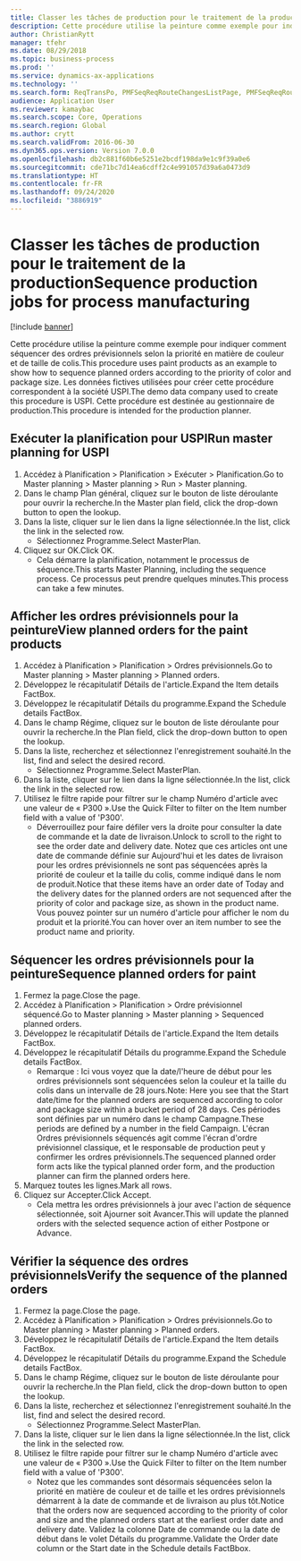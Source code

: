 ```yaml
---
title: Classer les tâches de production pour le traitement de la production
description: Cette procédure utilise la peinture comme exemple pour indiquer comment séquencer des ordres prévisionnels selon la priorité en matière de couleur et de taille de colis.
author: ChristianRytt
manager: tfehr
ms.date: 08/29/2018
ms.topic: business-process
ms.prod: ''
ms.service: dynamics-ax-applications
ms.technology: ''
ms.search.form: ReqTransPo, PMFSeqReqRouteChangesListPage, PMFSeqReqRoute, PMFSeqReqRouteChanges, PMFSeqReqSchedDetailsFactBox, PMFSequenceGroup, PMFSequenceItemTable, PMFSequenceTable, PmfSeqWrkCtrCapRes
audience: Application User
ms.reviewer: kamaybac
ms.search.scope: Core, Operations
ms.search.region: Global
ms.author: crytt
ms.search.validFrom: 2016-06-30
ms.dyn365.ops.version: Version 7.0.0
ms.openlocfilehash: db2c881f60b6e5251e2bcdf198da9e1c9f39a0e6
ms.sourcegitcommit: cde71bc7d14ea6cdff2c4e991057d39a6a0473d9
ms.translationtype: HT
ms.contentlocale: fr-FR
ms.lasthandoff: 09/24/2020
ms.locfileid: "3886919"
---
```

# <a name="sequence-production-jobs-for-process-manufacturing"></a><span data-ttu-id="5ae0d-103">Classer les tâches de production pour le traitement de la production</span><span class="sxs-lookup"><span data-stu-id="5ae0d-103">Sequence production jobs for process manufacturing</span></span>

[!include [banner](../../includes/banner.md)]

<span data-ttu-id="5ae0d-104">Cette procédure utilise la peinture comme exemple pour indiquer comment séquencer des ordres prévisionnels selon la priorité en matière de couleur et de taille de colis.</span><span class="sxs-lookup"><span data-stu-id="5ae0d-104">This procedure uses paint products as an example to show how to sequence planned orders according to the priority of color and package size.</span></span> <span data-ttu-id="5ae0d-105">Les données fictives utilisées pour créer cette procédure correspondent à la société USPI.</span><span class="sxs-lookup"><span data-stu-id="5ae0d-105">The demo data company used to create this procedure is USPI.</span></span> <span data-ttu-id="5ae0d-106">Cette procédure est destinée au gestionnaire de production.</span><span class="sxs-lookup"><span data-stu-id="5ae0d-106">This procedure is intended for the production planner.</span></span>


## <a name="run-master-planning-for-uspi"></a><span data-ttu-id="5ae0d-107">Exécuter la planification pour USPI</span><span class="sxs-lookup"><span data-stu-id="5ae0d-107">Run master planning for USPI</span></span>
1. <span data-ttu-id="5ae0d-108">Accédez à Planification > Planification > Exécuter > Planification.</span><span class="sxs-lookup"><span data-stu-id="5ae0d-108">Go to Master planning > Master planning > Run > Master planning.</span></span>
2. <span data-ttu-id="5ae0d-109">Dans le champ Plan général, cliquez sur le bouton de liste déroulante pour ouvrir la recherche.</span><span class="sxs-lookup"><span data-stu-id="5ae0d-109">In the Master plan field, click the drop-down button to open the lookup.</span></span>
3. <span data-ttu-id="5ae0d-110">Dans la liste, cliquer sur le lien dans la ligne sélectionnée.</span><span class="sxs-lookup"><span data-stu-id="5ae0d-110">In the list, click the link in the selected row.</span></span>
    * <span data-ttu-id="5ae0d-111">Sélectionnez Programme.</span><span class="sxs-lookup"><span data-stu-id="5ae0d-111">Select MasterPlan.</span></span>  
4. <span data-ttu-id="5ae0d-112">Cliquez sur OK.</span><span class="sxs-lookup"><span data-stu-id="5ae0d-112">Click OK.</span></span>
    * <span data-ttu-id="5ae0d-113">Cela démarre la planification, notamment le processus de séquence.</span><span class="sxs-lookup"><span data-stu-id="5ae0d-113">This starts Master Planning, including the sequence process.</span></span> <span data-ttu-id="5ae0d-114">Ce processus peut prendre quelques minutes.</span><span class="sxs-lookup"><span data-stu-id="5ae0d-114">This process can take a few minutes.</span></span>  

## <a name="view-planned-orders-for-the-paint-products"></a><span data-ttu-id="5ae0d-115">Afficher les ordres prévisionnels pour la peinture</span><span class="sxs-lookup"><span data-stu-id="5ae0d-115">View planned orders for the paint products</span></span>
1. <span data-ttu-id="5ae0d-116">Accédez à Planification > Planification > Ordres prévisionnels.</span><span class="sxs-lookup"><span data-stu-id="5ae0d-116">Go to Master planning > Master planning > Planned orders.</span></span>
2. <span data-ttu-id="5ae0d-117">Développez le récapitulatif Détails de l'article.</span><span class="sxs-lookup"><span data-stu-id="5ae0d-117">Expand the Item details FactBox.</span></span>
3. <span data-ttu-id="5ae0d-118">Développez le récapitulatif Détails du programme.</span><span class="sxs-lookup"><span data-stu-id="5ae0d-118">Expand the Schedule details FactBox.</span></span>
4. <span data-ttu-id="5ae0d-119">Dans le champ Régime, cliquez sur le bouton de liste déroulante pour ouvrir la recherche.</span><span class="sxs-lookup"><span data-stu-id="5ae0d-119">In the Plan field, click the drop-down button to open the lookup.</span></span>
5. <span data-ttu-id="5ae0d-120">Dans la liste, recherchez et sélectionnez l'enregistrement souhaité.</span><span class="sxs-lookup"><span data-stu-id="5ae0d-120">In the list, find and select the desired record.</span></span>
    * <span data-ttu-id="5ae0d-121">Sélectionnez Programme.</span><span class="sxs-lookup"><span data-stu-id="5ae0d-121">Select MasterPlan.</span></span>  
6. <span data-ttu-id="5ae0d-122">Dans la liste, cliquer sur le lien dans la ligne sélectionnée.</span><span class="sxs-lookup"><span data-stu-id="5ae0d-122">In the list, click the link in the selected row.</span></span>
7. <span data-ttu-id="5ae0d-123">Utilisez le filtre rapide pour filtrer sur le champ Numéro d'article avec une valeur de « P300 ».</span><span class="sxs-lookup"><span data-stu-id="5ae0d-123">Use the Quick Filter to filter on the Item number field with a value of 'P300'.</span></span>
    * <span data-ttu-id="5ae0d-124">Déverrouillez pour faire défiler vers la droite pour consulter la date de commande et la date de livraison.</span><span class="sxs-lookup"><span data-stu-id="5ae0d-124">Unlock to scroll to the right to see the order date and delivery date.</span></span> <span data-ttu-id="5ae0d-125">Notez que ces articles ont une date de commande définie sur Aujourd'hui et les dates de livraison pour les ordres prévisionnels ne sont pas séquencées après la priorité de couleur et la taille du colis, comme indiqué dans le nom de produit.</span><span class="sxs-lookup"><span data-stu-id="5ae0d-125">Notice that these items have an order date of Today and the delivery dates for the planned orders are not sequenced after the priority of color and package size, as shown in the product name.</span></span> <span data-ttu-id="5ae0d-126">Vous pouvez pointer sur un numéro d'article pour afficher le nom du produit et la priorité.</span><span class="sxs-lookup"><span data-stu-id="5ae0d-126">You can hover over an item number to see the product name and priority.</span></span>  

## <a name="sequence-planned-orders-for-paint"></a><span data-ttu-id="5ae0d-127">Séquencer les ordres prévisionnels pour la peinture</span><span class="sxs-lookup"><span data-stu-id="5ae0d-127">Sequence planned orders for paint</span></span>
1. <span data-ttu-id="5ae0d-128">Fermez la page.</span><span class="sxs-lookup"><span data-stu-id="5ae0d-128">Close the page.</span></span>
2. <span data-ttu-id="5ae0d-129">Accédez à Planification > Planification > Ordre prévisionnel séquencé.</span><span class="sxs-lookup"><span data-stu-id="5ae0d-129">Go to Master planning > Master planning > Sequenced planned orders.</span></span>
3. <span data-ttu-id="5ae0d-130">Développez le récapitulatif Détails de l'article.</span><span class="sxs-lookup"><span data-stu-id="5ae0d-130">Expand the Item details FactBox.</span></span>
4. <span data-ttu-id="5ae0d-131">Développez le récapitulatif Détails du programme.</span><span class="sxs-lookup"><span data-stu-id="5ae0d-131">Expand the Schedule details FactBox.</span></span>
    * <span data-ttu-id="5ae0d-132">Remarque : Ici vous voyez que la date/l'heure de début pour les ordres prévisionnels sont séquencées selon la couleur et la taille du colis dans un intervalle de 28 jours.</span><span class="sxs-lookup"><span data-stu-id="5ae0d-132">Note: Here you see that the Start date/time for the planned orders are sequenced according to color and package size within a bucket period of 28 days.</span></span> <span data-ttu-id="5ae0d-133">Ces périodes sont définies par un numéro dans le champ Campagne.</span><span class="sxs-lookup"><span data-stu-id="5ae0d-133">These periods are defined by a number in the field Campaign.</span></span> <span data-ttu-id="5ae0d-134">L'écran Ordres prévisionnels séquencés agit comme l'écran d'ordre prévisionnel classique, et le responsable de production peut y confirmer les ordres prévisionnels.</span><span class="sxs-lookup"><span data-stu-id="5ae0d-134">The sequenced planned order form acts like the typical planned order form, and the production planner can firm the planned orders here.</span></span>  
5. <span data-ttu-id="5ae0d-135">Marquez toutes les lignes.</span><span class="sxs-lookup"><span data-stu-id="5ae0d-135">Mark all rows.</span></span>
6. <span data-ttu-id="5ae0d-136">Cliquez sur Accepter.</span><span class="sxs-lookup"><span data-stu-id="5ae0d-136">Click Accept.</span></span>
    * <span data-ttu-id="5ae0d-137">Cela mettra les ordres prévisionnels à jour avec l'action de séquence sélectionnée, soit Ajourner soit Avancer.</span><span class="sxs-lookup"><span data-stu-id="5ae0d-137">This will update the planned orders with the selected sequence action of either Postpone or Advance.</span></span>  

## <a name="verify-the-sequence-of-the-planned-orders"></a><span data-ttu-id="5ae0d-138">Vérifier la séquence des ordres prévisionnels</span><span class="sxs-lookup"><span data-stu-id="5ae0d-138">Verify the sequence of the planned orders</span></span>
1. <span data-ttu-id="5ae0d-139">Fermez la page.</span><span class="sxs-lookup"><span data-stu-id="5ae0d-139">Close the page.</span></span>
2. <span data-ttu-id="5ae0d-140">Accédez à Planification > Planification > Ordres prévisionnels.</span><span class="sxs-lookup"><span data-stu-id="5ae0d-140">Go to Master planning > Master planning > Planned orders.</span></span>
3. <span data-ttu-id="5ae0d-141">Développez le récapitulatif Détails de l'article.</span><span class="sxs-lookup"><span data-stu-id="5ae0d-141">Expand the Item details FactBox.</span></span>
4. <span data-ttu-id="5ae0d-142">Développez le récapitulatif Détails du programme.</span><span class="sxs-lookup"><span data-stu-id="5ae0d-142">Expand the Schedule details FactBox.</span></span>
5. <span data-ttu-id="5ae0d-143">Dans le champ Régime, cliquez sur le bouton de liste déroulante pour ouvrir la recherche.</span><span class="sxs-lookup"><span data-stu-id="5ae0d-143">In the Plan field, click the drop-down button to open the lookup.</span></span>
6. <span data-ttu-id="5ae0d-144">Dans la liste, recherchez et sélectionnez l'enregistrement souhaité.</span><span class="sxs-lookup"><span data-stu-id="5ae0d-144">In the list, find and select the desired record.</span></span>
    * <span data-ttu-id="5ae0d-145">Sélectionnez Programme.</span><span class="sxs-lookup"><span data-stu-id="5ae0d-145">Select MasterPlan.</span></span>  
7. <span data-ttu-id="5ae0d-146">Dans la liste, cliquer sur le lien dans la ligne sélectionnée.</span><span class="sxs-lookup"><span data-stu-id="5ae0d-146">In the list, click the link in the selected row.</span></span>
8. <span data-ttu-id="5ae0d-147">Utilisez le filtre rapide pour filtrer sur le champ Numéro d'article avec une valeur de « P300 ».</span><span class="sxs-lookup"><span data-stu-id="5ae0d-147">Use the Quick Filter to filter on the Item number field with a value of 'P300'.</span></span>
    * <span data-ttu-id="5ae0d-148">Notez que les commandes sont désormais séquencées selon la priorité en matière de couleur et de taille et les ordres prévisionnels démarrent à la date de commande et de livraison au plus tôt.</span><span class="sxs-lookup"><span data-stu-id="5ae0d-148">Notice that the orders now are sequenced according to the priority of color and size and the planned orders start at the earliest order date and delivery date.</span></span> <span data-ttu-id="5ae0d-149">Validez la colonne Date de commande ou la date de début dans le volet Détails du programme.</span><span class="sxs-lookup"><span data-stu-id="5ae0d-149">Validate the Order date column or the Start date in the Schedule details FactBbox.</span></span>  

